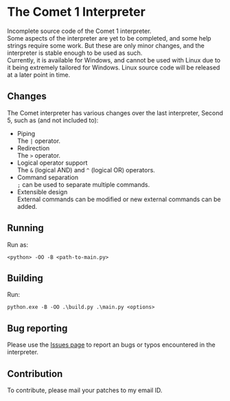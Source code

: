 # The Comet 1 Interpreter
Incomplete source code of the Comet 1 interpreter.<br>
Some aspects of the interpreter are yet to be completed, and some help strings require some work. But these are only minor changes, and the interpreter is stable enough to be used as such.<br>
Currently, it is available for Windows, and cannot be used with Linux due to it being extremely tailored for Windows. Linux source code will be released at a later point in time.

## Changes
The Comet interpreter has various changes over the last interpreter, Second 5, such as (and not included to):
 - Piping<br>
   The `|` operator.
 - Redirection<br>
   The `>` operator.
 - Logical operator support<br>
   The `&` (logical AND) and `^` (logical OR) operators.
 - Command separation<br>
   `;` can be used to separate multiple commands.
 - Extensible design<br>
   External commands can be modified or new external commands can be added.

## Running
Run as:
```
<python> -OO -B <path-to-main.py>
```

## Building
Run:
```
python.exe -B -OO .\build.py .\main.py <options>
```

## Bug reporting
Please use the [Issues page](http://github.com/cpythonist/Comet1/issues) to report an bugs or typos encountered in the interpreter.

## Contribution
To contribute, please mail your patches to my email ID.
